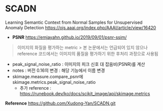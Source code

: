 # SCADN

Learning Semantic Context from Normal Samples for Unsupervised Anomaly Detection
https://ojs.aaai.org/index.php/AAAI/article/view/16420

- **PSNR**
https://emjayahn.github.io/2019/09/01/psnr-ssim/

> 이미지의 화질을 평가하는 metric
    > 본 논문에서는 언급되어 있지 않으나 reference 코드에서는 이미지의 품질을 평가하기 위한 후처리 과정으로 사용됨
- peak_signal_noise_ratio : 이미지의 피크 신호 대 잡음비(PSNR)를 계산
- notes : 버전 0.16의 변경 : 해당 기능에서 이름 변경
- skimage.measure.compare_psnr에 skimage.metrics.peak_signal_noise_ratio 
    * 추가 reference : https://runebook.dev/ko/docs/scikit_image/api/skimage.metrics


**Reference**
https://github.com/Xudong-Yan/SCADN.git


